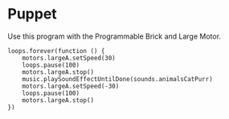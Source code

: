 # Puppet

Use this program with the Programmable Brick and Large Motor.

```blocks
loops.forever(function () {
    motors.largeA.setSpeed(30)
    loops.pause(100)
    motors.largeA.stop()
    music.playSoundEffectUntilDone(sounds.animalsCatPurr)
    motors.largeA.setSpeed(-30)
    loops.pause(100)
    motors.largeA.stop()
})
```
